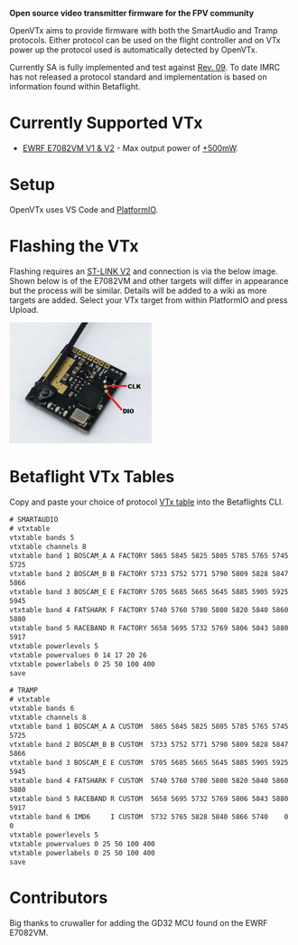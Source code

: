 **Open source video transmitter firmware for the FPV community**

OpenVTx aims to provide firmware with both the SmartAudio and Tramp protocols.  Either protocol can be used on the flight controller and on VTx power up the protocol used is automatically detected by OpenVTx.

Currently SA is fully implemented and test against [Rev. 09](https://www.team-blacksheep.com/tbs_smartaudio_rev09.pdf).  To date IMRC has not released a protocol standard and implementation is based on information found within Betaflight.

# Currently Supported VTx
- [EWRF E7082VM V1 & V2](https://www.aliexpress.com/wholesale?catId=0&initiative_id=SB_20210125211126&SearchText=EWRF+E7082VM) - Max output power of [+500mW](img/EWRF_E7082VM_500mW.jpg).

# Setup
OpenVTx uses VS Code and [PlatformIO](https://platformio.org/platformio-ide).

# Flashing the VTx
Flashing requires an [ST-LINK V2](https://www.aliexpress.com/wholesale?catId=0&initiative_id=SB_20210125211035&SearchText=ST-LINK+V2) and connection is via the below image.  Shown below is of the E7082VM and other targets will differ in appearance but the process will be similar.  Details will be added to a wiki as more targets are added.  Select your VTx target from within PlatformIO and press Upload.

<img src="img/st_link_connection.png" width="50%">

# Betaflight VTx Tables

Copy and paste your choice of protocol [VTx table](https://github.com/betaflight/betaflight/wiki/VTX-tables) into the Betaflights CLI.

```
# SMARTAUDIO
# vtxtable
vtxtable bands 5
vtxtable channels 8
vtxtable band 1 BOSCAM_A A FACTORY 5865 5845 5825 5805 5785 5765 5745 5725
vtxtable band 2 BOSCAM_B B FACTORY 5733 5752 5771 5790 5809 5828 5847 5866
vtxtable band 3 BOSCAM_E E FACTORY 5705 5685 5665 5645 5885 5905 5925 5945
vtxtable band 4 FATSHARK F FACTORY 5740 5760 5780 5800 5820 5840 5860 5880
vtxtable band 5 RACEBAND R FACTORY 5658 5695 5732 5769 5806 5843 5880 5917
vtxtable powerlevels 5
vtxtable powervalues 0 14 17 20 26
vtxtable powerlabels 0 25 50 100 400
save
```
```
# TRAMP
# vtxtable
vtxtable bands 6
vtxtable channels 8
vtxtable band 1 BOSCAM_A A CUSTOM  5865 5845 5825 5805 5785 5765 5745 5725
vtxtable band 2 BOSCAM_B B CUSTOM  5733 5752 5771 5790 5809 5828 5847 5866
vtxtable band 3 BOSCAM_E E CUSTOM  5705 5685 5665 5645 5885 5905 5925 5945
vtxtable band 4 FATSHARK F CUSTOM  5740 5760 5780 5800 5820 5840 5860 5880
vtxtable band 5 RACEBAND R CUSTOM  5658 5695 5732 5769 5806 5843 5880 5917
vtxtable band 6 IMD6     I CUSTOM  5732 5765 5828 5840 5866 5740    0    0
vtxtable powerlevels 5
vtxtable powervalues 0 25 50 100 400
vtxtable powerlabels 0 25 50 100 400
save
```

# Contributors

Big thanks to cruwaller for adding the GD32 MCU found on the EWRF E7082VM.

